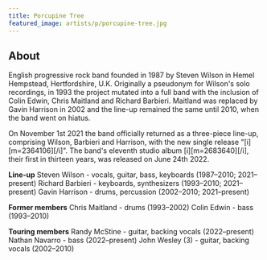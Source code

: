 ```yaml
---
title: Porcupine Tree
featured_image: artists/p/porcupine-tree.jpg
---
```

## About

English progressive rock band founded in 1987 by Steven Wilson in Hemel Hempstead, Hertfordshire, U.K. Originally a pseudonym for Wilson's solo recordings, in 1993 the project mutated into a full band with the inclusion of Colin Edwin, Chris Maitland and Richard Barbieri. Maitland was replaced by Gavin Harrison in 2002 and the line-up remained the same until 2010, when the band went on hiatus.

On November 1st 2021 the band officially returned as a three-piece line-up, comprising Wilson, Barbieri and Harrison, with the new single release "[i][m=2364106][/i]". The band's eleventh studio album [i][m=2683640][/i], their first in thirteen years, was released on June 24th 2022.

**Line-up**
Steven Wilson - vocals, guitar, bass, keyboards (1987–2010; 2021–present)
Richard Barbieri - keyboards, synthesizers (1993–2010; 2021–present)
Gavin Harrison - drums, percussion (2002–2010; 2021–present)

**Former members**
Chris Maitland - drums (1993–2002)
Colin Edwin - bass (1993–2010)

**Touring members**
Randy McStine - guitar, backing vocals (2022–present)
Nathan Navarro - bass (2022–present)
John Wesley (3) - guitar, backing vocals (2002–2010)
